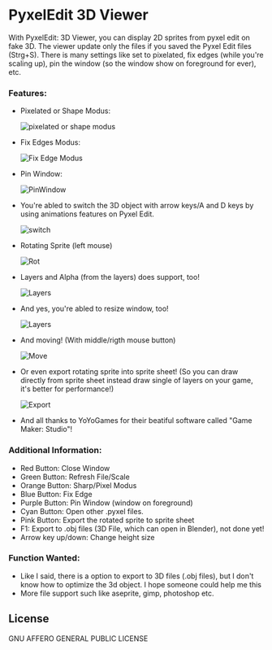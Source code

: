 # PyxelEdit 3D Viewer
With PyxelEdit: 3D Viewer, you can display 2D sprites from pyxel edit on fake 3D. The viewer update only the files if you saved the Pyxel Edit files (Strg+S). 
There is many settings like set to pixelated, fix edges (while you're scaling up), pin the window (so the window show on foreground for ever), etc.


### Features:

  - Pixelated or Shape Modus:

       ![pixelated or shape modus](https://i.imgur.com/Bmkst3F.gif)

  - Fix Edges Modus:

       ![Fix Edge Modus](https://i.imgur.com/xdNGe2F.gif)

  - Pin Window:

       ![PinWindow](https://i.imgur.com/P47ViYh.gif)

  - You're abled to switch the 3D object with arrow keys/A and D keys by using animations features on Pyxel Edit.

       ![switch](https://i.imgur.com/zgzl9Jc.gif)

  - Rotating Sprite (left mouse)

       ![Rot](https://i.imgur.com/3hsNNKT.gif)

  - Layers and Alpha (from the layers) does support, too!

       ![Layers](https://i.imgur.com/VEuQWdR.gif)

  - And yes, you're abled to resize window, too!

       ![Layers](https://i.imgur.com/vkpk5rR.gif)

  - And moving! (With middle/rigth mouse button)

       ![Move](https://i.imgur.com/ROae0s2.gif)

  - Or even export rotating sprite into sprite sheet! (So you can draw directly from sprite sheet instead draw single of layers on your game, it's better for performance!)

       ![Export](https://i.imgur.com/zW6tfe5.gif)

  - And all thanks to YoYoGames for their beatiful software called "Game Maker: Studio"!

### Additional Information:

  - Red Button: Close Window
  - Green Button: Refresh File/Scale
  - Orange Button: Sharp/Pixel Modus
  - Blue Button: Fix Edge
  - Purple Button: Pin Window (window on foreground)
  - Cyan Button: Open other .pyxel files.
  - Pink Button: Export the rotated sprite to sprite sheet
  - F1: Export to .obj files (3D File, which can open in Blender), not done yet!
  - Arrow key up/down: Change height size

### Function Wanted:

  - Like I said, there is a option to export to 3D files (.obj files), but I don't know how to optimize the 3d object. I hope someone could help me this
  - More file support such like aseprite, gimp, photoshop etc.

License
----

GNU AFFERO GENERAL PUBLIC LICENSE